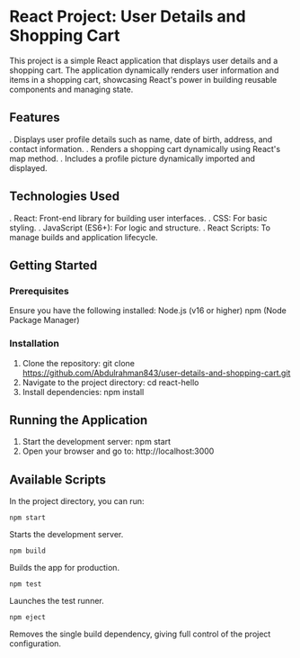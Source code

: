 # React Project: User Details and Shopping Cart
This project is a simple React application that displays user details and a shopping cart. The application dynamically renders user information and items in a shopping cart, showcasing React's power in building reusable components and managing state.

## Features
. Displays user profile details such as name, date of birth, address, and contact information.
. Renders a shopping cart dynamically using React's map method.
. Includes a profile picture dynamically imported and displayed.

## Technologies Used
. React: Front-end library for building user interfaces.
. CSS: For basic styling.
. JavaScript (ES6+): For logic and structure.
. React Scripts: To manage builds and application lifecycle.

## Getting Started
### Prerequisites
Ensure you have the following installed:
Node.js (v16 or higher)
npm (Node Package Manager)

### Installation
1. Clone the repository:
    git clone https://github.com/Abdulrahman843/user-details-and-shopping-cart.git
2. Navigate to the project directory:
    cd react-hello
3. Install dependencies:
    npm install

## Running the Application
1. Start the development server:
    npm start
2. Open your browser and go to:
    http://localhost:3000

## Available Scripts
In the project directory, you can run:

    npm start
Starts the development server.

    npm build
Builds the app for production.

    npm test
Launches the test runner.

    npm eject
Removes the single build dependency, giving full control of the project configuration.
